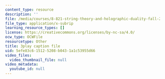 ```yaml
---
content_type: resource
description: ''
file: /media/courses/8-821-string-theory-and-holographic-duality-fall-2014/5efe83c615125208b0431a1c53955d66_nW4vp_upvmE.vtt
file_type: application/x-subrip
learning_resource_types: []
license: https://creativecommons.org/licenses/by-nc-sa/4.0/
ocw_type: OCWFile
resourcetype: Other
title: 3play caption file
uid: 5efe83c6-1512-5208-b043-1a1c53955d66
video_files:
  video_thumbnail_file: null
video_metadata:
  youtube_id: null
---
```

